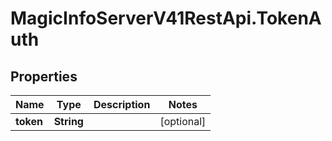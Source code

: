 # MagicInfoServerV41RestApi.TokenAuth

## Properties
Name | Type | Description | Notes
------------ | ------------- | ------------- | -------------
**token** | **String** |  | [optional] 


